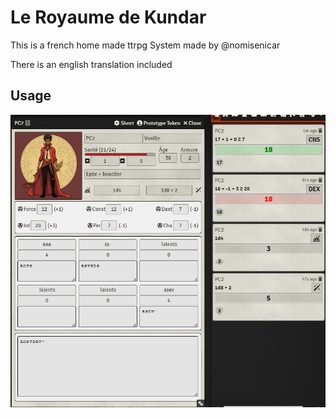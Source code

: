# Le Royaume de Kundar

This is a french home made ttrpg System made by @nomisenicar

There is an english translation included

## Usage

![Page1](docs/img/Page1.png)
